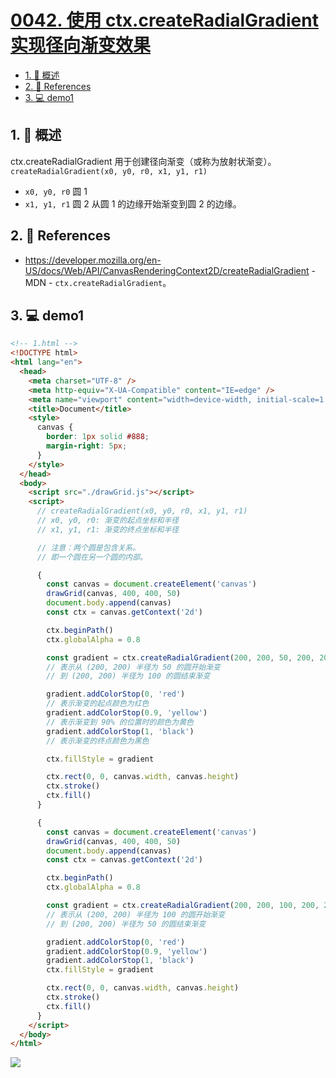 # [0042. 使用 ctx.createRadialGradient 实现径向渐变效果](https://github.com/Tdahuyou/TNotes.canvas/tree/main/notes/0042.%20%E4%BD%BF%E7%94%A8%20ctx.createRadialGradient%20%E5%AE%9E%E7%8E%B0%E5%BE%84%E5%90%91%E6%B8%90%E5%8F%98%E6%95%88%E6%9E%9C)

<!-- region:toc -->

- [1. 📝 概述](#1--概述)
- [2. 🔗 References](#2--references)
- [3. 💻 demo1](#3--demo1)

<!-- endregion:toc -->

## 1. 📝 概述

ctx.createRadialGradient 用于创建径向渐变（或称为放射状渐变）。 `createRadialGradient(x0, y0, r0, x1, y1, r1)`

- `x0, y0, r0` 圆 1
- `x1, y1, r1` 圆 2 从圆 1 的边缘开始渐变到圆 2 的边缘。

## 2. 🔗 References

- https://developer.mozilla.org/en-US/docs/Web/API/CanvasRenderingContext2D/createRadialGradient - MDN - `ctx.createRadialGradient`。

## 3. 💻 demo1

```html
<!-- 1.html -->
<!DOCTYPE html>
<html lang="en">
  <head>
    <meta charset="UTF-8" />
    <meta http-equiv="X-UA-Compatible" content="IE=edge" />
    <meta name="viewport" content="width=device-width, initial-scale=1.0" />
    <title>Document</title>
    <style>
      canvas {
        border: 1px solid #888;
        margin-right: 5px;
      }
    </style>
  </head>
  <body>
    <script src="./drawGrid.js"></script>
    <script>
      // createRadialGradient(x0, y0, r0, x1, y1, r1)
      // x0, y0, r0: 渐变的起点坐标和半径
      // x1, y1, r1: 渐变的终点坐标和半径

      // 注意：两个圆是包含关系。
      // 即一个圆在另一个圆的内部。

      {
        const canvas = document.createElement('canvas')
        drawGrid(canvas, 400, 400, 50)
        document.body.append(canvas)
        const ctx = canvas.getContext('2d')

        ctx.beginPath()
        ctx.globalAlpha = 0.8

        const gradient = ctx.createRadialGradient(200, 200, 50, 200, 200, 100)
        // 表示从 (200, 200) 半径为 50 的圆开始渐变
        // 到 (200, 200) 半径为 100 的圆结束渐变

        gradient.addColorStop(0, 'red')
        // 表示渐变的起点颜色为红色
        gradient.addColorStop(0.9, 'yellow')
        // 表示渐变到 90% 的位置时的颜色为黄色
        gradient.addColorStop(1, 'black')
        // 表示渐变的终点颜色为黑色

        ctx.fillStyle = gradient

        ctx.rect(0, 0, canvas.width, canvas.height)
        ctx.stroke()
        ctx.fill()
      }

      {
        const canvas = document.createElement('canvas')
        drawGrid(canvas, 400, 400, 50)
        document.body.append(canvas)
        const ctx = canvas.getContext('2d')

        ctx.beginPath()
        ctx.globalAlpha = 0.8

        const gradient = ctx.createRadialGradient(200, 200, 100, 200, 200, 50)
        // 表示从 (200, 200) 半径为 100 的圆开始渐变
        // 到 (200, 200) 半径为 50 的圆结束渐变

        gradient.addColorStop(0, 'red')
        gradient.addColorStop(0.9, 'yellow')
        gradient.addColorStop(1, 'black')
        ctx.fillStyle = gradient

        ctx.rect(0, 0, canvas.width, canvas.height)
        ctx.stroke()
        ctx.fill()
      }
    </script>
  </body>
</html>
```

![](https://cdn.jsdelivr.net/gh/Tdahuyou/imgs@main/2024-10-04-12-01-09.png)

